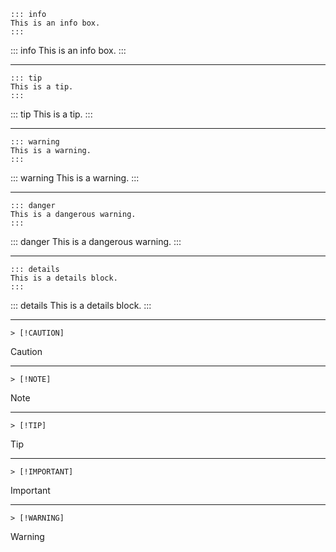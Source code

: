 ```
::: info
This is an info box.
:::
```
::: info
This is an info box.
:::
<hr />

```
::: tip
This is a tip.
:::
```
::: tip
This is a tip.
:::
<hr />

```
::: warning
This is a warning.
:::
```
::: warning
This is a warning.
:::
<hr />

```
::: danger
This is a dangerous warning.
:::
```
::: danger
This is a dangerous warning.
:::
<hr />

```
::: details
This is a details block.
:::
```
::: details
This is a details block.
:::
<hr />

```
> [!CAUTION]
```
> [!CAUTION]
<hr />

``` 
> [!NOTE]
```
> [!NOTE]
<hr />

```
> [!TIP]
```
> [!TIP]
<hr />

``` 
> [!IMPORTANT]
```
> [!IMPORTANT]
<hr />

```
> [!WARNING]
```
> [!WARNING]